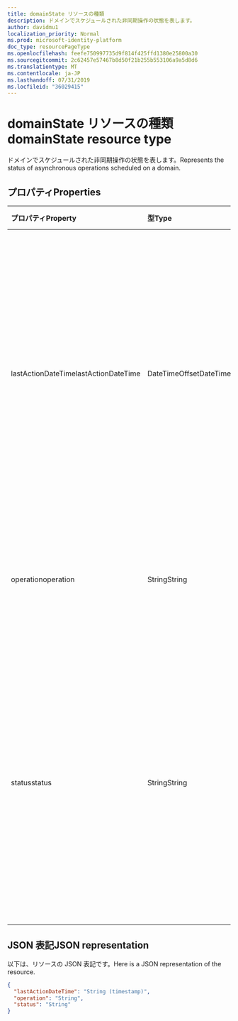 ```yaml
---
title: domainState リソースの種類
description: ドメインでスケジュールされた非同期操作の状態を表します。
author: davidmu1
localization_priority: Normal
ms.prod: microsoft-identity-platform
doc_type: resourcePageType
ms.openlocfilehash: feefe750997735d9f814f425ffd1380e25800a30
ms.sourcegitcommit: 2c62457e57467b8d50f21b255b553106a9a5d8d6
ms.translationtype: MT
ms.contentlocale: ja-JP
ms.lasthandoff: 07/31/2019
ms.locfileid: "36029415"
---
```

# <a name="domainstate-resource-type"></a><span data-ttu-id="5120b-103">domainState リソースの種類</span><span class="sxs-lookup"><span data-stu-id="5120b-103">domainState resource type</span></span>

<span data-ttu-id="5120b-104">ドメインでスケジュールされた非同期操作の状態を表します。</span><span class="sxs-lookup"><span data-stu-id="5120b-104">Represents the status of asynchronous operations scheduled on a domain.</span></span>

## <a name="properties"></a><span data-ttu-id="5120b-105">プロパティ</span><span class="sxs-lookup"><span data-stu-id="5120b-105">Properties</span></span>

| <span data-ttu-id="5120b-106">プロパティ</span><span class="sxs-lookup"><span data-stu-id="5120b-106">Property</span></span>   | <span data-ttu-id="5120b-107">型</span><span class="sxs-lookup"><span data-stu-id="5120b-107">Type</span></span> | <span data-ttu-id="5120b-108">説明</span><span class="sxs-lookup"><span data-stu-id="5120b-108">Description</span></span> |
|:---------------|:--------|:----------|
| <span data-ttu-id="5120b-109">lastActionDateTime</span><span class="sxs-lookup"><span data-stu-id="5120b-109">lastActionDateTime</span></span> | <span data-ttu-id="5120b-110">DateTimeOffset</span><span class="sxs-lookup"><span data-stu-id="5120b-110">DateTimeOffset</span></span> | <span data-ttu-id="5120b-111">最後のアクティビティが発生したときのタイムスタンプ。</span><span class="sxs-lookup"><span data-stu-id="5120b-111">Timestamp for when the last activity occurred.</span></span> <span data-ttu-id="5120b-112">この値は、操作がスケジュールされたとき、非同期タスクが開始されたとき、および操作が完了したときに更新されます。</span><span class="sxs-lookup"><span data-stu-id="5120b-112">The value is updated when an operation is scheduled, the asynchronous task starts, and when the operation completes.</span></span> |
| <span data-ttu-id="5120b-113">operation</span><span class="sxs-lookup"><span data-stu-id="5120b-113">operation</span></span> | <span data-ttu-id="5120b-114">String</span><span class="sxs-lookup"><span data-stu-id="5120b-114">String</span></span> | <span data-ttu-id="5120b-115">非同期操作の種類。</span><span class="sxs-lookup"><span data-stu-id="5120b-115">Type of asynchronous operation.</span></span> <span data-ttu-id="5120b-116">指定できる値は、 *Forcedelete*または*ベリファイ*です</span><span class="sxs-lookup"><span data-stu-id="5120b-116">The values can be *ForceDelete* or *Verification*</span></span> |
| <span data-ttu-id="5120b-117">status</span><span class="sxs-lookup"><span data-stu-id="5120b-117">status</span></span> | <span data-ttu-id="5120b-118">String</span><span class="sxs-lookup"><span data-stu-id="5120b-118">String</span></span> | <span data-ttu-id="5120b-119">操作の現在の状態。</span><span class="sxs-lookup"><span data-stu-id="5120b-119">Current status of the operation.</span></span> <br> <span data-ttu-id="5120b-120">*スケジュール*済み-操作はスケジュールされていますが、開始されていません。</span><span class="sxs-lookup"><span data-stu-id="5120b-120">*Scheduled* - Operation has been scheduled but has not started.</span></span> <br> <span data-ttu-id="5120b-121">*InProgress* -タスクが開始され、進行中です。</span><span class="sxs-lookup"><span data-stu-id="5120b-121">*InProgress* - Task has started and is in progress.</span></span> <br> <span data-ttu-id="5120b-122">*失敗*-操作が失敗しました。</span><span class="sxs-lookup"><span data-stu-id="5120b-122">*Failed* - Operation has failed.</span></span> |

## <a name="json-representation"></a><span data-ttu-id="5120b-123">JSON 表記</span><span class="sxs-lookup"><span data-stu-id="5120b-123">JSON representation</span></span>
<span data-ttu-id="5120b-124">以下は、リソースの JSON 表記です。</span><span class="sxs-lookup"><span data-stu-id="5120b-124">Here is a JSON representation of the resource.</span></span>

<!-- {
  "blockType": "resource",
  "optionalProperties": [

  ],
  "@odata.type": "microsoft.graph.domainState"
}-->

```json
{
  "lastActionDateTime": "String (timestamp)",
  "operation": "String",
  "status": "String"
}

```

<!-- uuid: 8fcb5dbc-d5aa-4681-8e31-b001d5168d79
2015-10-25 14:57:30 UTC -->
<!-- {
  "type": "#page.annotation",
  "description": "domainState resource",
  "keywords": "",
  "section": "documentation",
  "tocPath": ""
}-->
